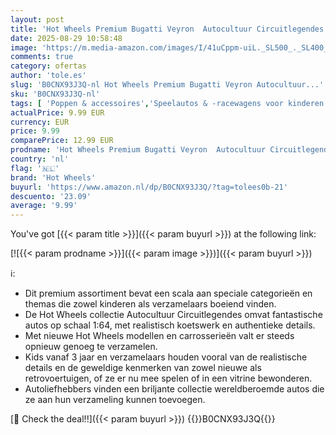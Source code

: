 ```yaml
---
layout: post
title: 'Hot Wheels Premium Bugatti Veyron  Autocultuur Circuitlegendes  auto s voor kids vanaf 3 jaar en volwassen fans en verzamelaars  Premium collectie van Autocultuur  voertuigen op schaal 1:64  HRW06'
date: 2025-08-29 10:58:48
image: 'https://m.media-amazon.com/images/I/41uCppm-uiL._SL500_._SL400_.jpg'
comments: true
category: ofertas
author: 'tole.es'
slug: 'B0CNX93J3Q-nl Hot Wheels Premium Bugatti Veyron Autocultuur...'
sku: 'B0CNX93J3Q-nl'
tags: [ 'Poppen & accessoires','Speelautos & -racewagens voor kinderen','Speelgoed & spellen','Speelgoedvoertuigen','hot wheels','🇳🇱', ]
actualPrice: 9.99 EUR
currency: EUR
price: 9.99
comparePrice: 12.99 EUR
prodname: 'Hot Wheels Premium Bugatti Veyron  Autocultuur Circuitlegendes  auto s voor kids vanaf 3 jaar en volwassen fans en verzamelaars  Premium collectie van Autocultuur  voertuigen op schaal 1:64  HRW06'
country: 'nl'
flag: '🇳🇱'
brand: 'Hot Wheels'
buyurl: 'https://www.amazon.nl/dp/B0CNX93J3Q/?tag=tolees0b-21'
descuento: '23.09'
average: '9.99'
---
```


You've got [{{< param title >}}]({{< param buyurl >}}) at the following link:

[![{{< param prodname >}}]({{< param image >}})]({{< param buyurl >}})

ℹ️:

- Dit premium assortiment bevat een scala aan speciale categorieën en themas die zowel kinderen als verzamelaars boeiend vinden.
- De Hot Wheels collectie Autocultuur Circuitlegendes omvat fantastische autos op schaal 1:64, met realistisch koetswerk en authentieke details.
- Met nieuwe Hot Wheels modellen en carrosserieën valt er steeds opnieuw genoeg te verzamelen.
- Kids vanaf 3 jaar en verzamelaars houden vooral van de realistische details en de geweldige kenmerken van zowel nieuwe als retrovoertuigen, of ze er nu mee spelen of in een vitrine bewonderen.
- Autoliefhebbers vinden een briljante collectie wereldberoemde autos die ze aan hun verzameling kunnen toevoegen.

[🛒 Check the deal!!]({{< param buyurl >}})
{{<world>}}B0CNX93J3Q{{</world>}}
